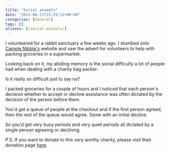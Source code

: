 ```yaml
---
title: "Social animals"
date: "2013-08-21T15:29:12+00:00"
categories: [General]
tags: []
aliases: [/social-animals/]
---
```


I volunteered for a rabbit sanctuary a few weeks ago. I stumbed onto <a href="http://campnibble.com/">Cample Nibble's</a> website and saw the advert for volunteers to help with packing groceries in a supermarket.

Looking back on it, my abiding memory is the social difficulty a lot of people had when dealing with a charity bag packer.

Is it really so difficult just to say no?

I packed groceries for a couple of hours and I noticed that each person's decision whether to accept or decline assistance was often dictated by the decision of the person before them.

You'd get a queue of people at the checkout and if the first person agreed, then the rest of the queue would agree. Same with an initial decline.

So you'd get very busy periods and very quiet periods all dictated by a single person agreeing or declining.

P.S. If you want to donate to this very worthy charity, please visit their donation page <a href="http://www.justgiving.com/campnibble/">here</a>.
